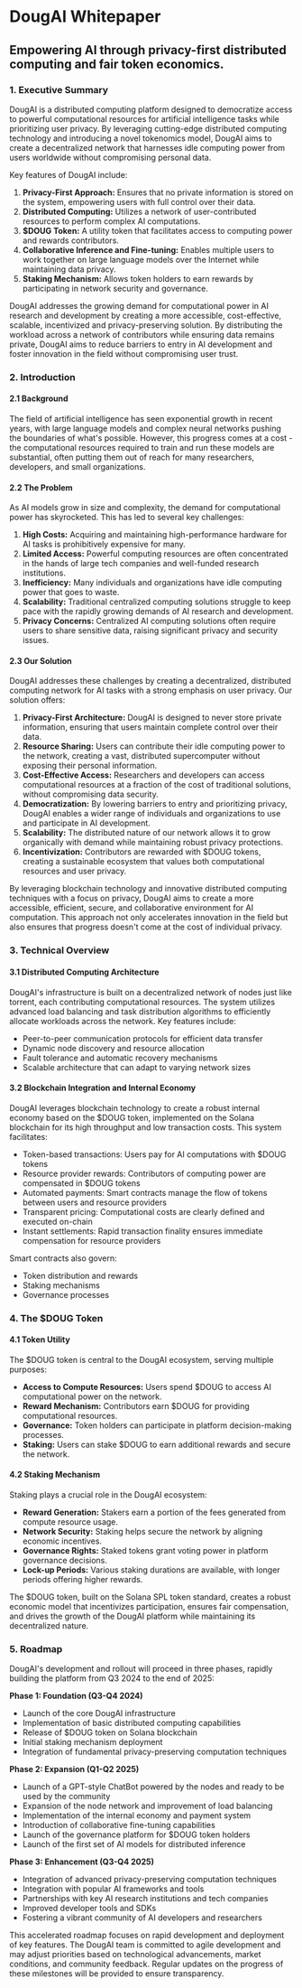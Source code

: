 # DougAI Whitepaper
## Empowering AI through privacy-first distributed computing and fair token economics.

### 1. Executive Summary
DougAI is a distributed computing platform designed to democratize access to powerful computational resources for artificial intelligence tasks while prioritizing user privacy. By leveraging cutting-edge distributed computing technology and introducing a novel tokenomics model, DougAI aims to create a decentralized network that harnesses idle computing power from users worldwide without compromising personal data.

Key features of DougAI include:

1. **Privacy-First Approach:** Ensures that no private information is stored on the system, empowering users with full control over their data.
2. **Distributed Computing:** Utilizes a network of user-contributed resources to perform complex AI computations.
3. **$DOUG Token:** A utility token that facilitates access to computing power and rewards contributors.
4. **Collaborative Inference and Fine-tuning:** Enables multiple users to work together on large language models over the Internet while maintaining data privacy.
5. **Staking Mechanism:** Allows token holders to earn rewards by participating in network security and governance.

DougAI addresses the growing demand for computational power in AI research and development by creating a more accessible, cost-effective, scalable, incentivized and privacy-preserving solution. By distributing the workload across a network of contributors while ensuring data remains private, DougAI aims to reduce barriers to entry in AI development and foster innovation in the field without compromising user trust.


### 2. Introduction

#### 2.1 Background

The field of artificial intelligence has seen exponential growth in recent years, with large language models and complex neural networks pushing the boundaries of what's possible. However, this progress comes at a cost - the computational resources required to train and run these models are substantial, often putting them out of reach for many researchers, developers, and small organizations.

#### 2.2 The Problem

As AI models grow in size and complexity, the demand for computational power has skyrocketed. This has led to several key challenges:

1. **High Costs:** Acquiring and maintaining high-performance hardware for AI tasks is prohibitively expensive for many.
2. **Limited Access:** Powerful computing resources are often concentrated in the hands of large tech companies and well-funded research institutions.
3. **Inefficiency:** Many individuals and organizations have idle computing power that goes to waste.
4. **Scalability:** Traditional centralized computing solutions struggle to keep pace with the rapidly growing demands of AI research and development.
5. **Privacy Concerns:** Centralized AI computing solutions often require users to share sensitive data, raising significant privacy and security issues.

#### 2.3 Our Solution
DougAI addresses these challenges by creating a decentralized, distributed computing network for AI tasks with a strong emphasis on user privacy. Our solution offers:

1. **Privacy-First Architecture:** DougAI is designed to never store private information, ensuring that users maintain complete control over their data.
2. **Resource Sharing:** Users can contribute their idle computing power to the network, creating a vast, distributed supercomputer without exposing their personal information.
3. **Cost-Effective Access:** Researchers and developers can access computational resources at a fraction of the cost of traditional solutions, without compromising data security.
4. **Democratization:** By lowering barriers to entry and prioritizing privacy, DougAI enables a wider range of individuals and organizations to use and participate in AI development.
5. **Scalability:** The distributed nature of our network allows it to grow organically with demand while maintaining robust privacy protections.
6. **Incentivization:** Contributors are rewarded with $DOUG tokens, creating a sustainable ecosystem that values both computational resources and user privacy.

By leveraging blockchain technology and innovative distributed computing techniques with a focus on privacy, DougAI aims to create a more accessible, efficient, secure, and collaborative environment for AI computation. This approach not only accelerates innovation in the field but also ensures that progress doesn't come at the cost of individual privacy.


### 3. Technical Overview

#### 3.1 Distributed Computing Architecture

DougAI's infrastructure is built on a decentralized network of nodes just like torrent, each contributing computational resources. The system utilizes advanced load balancing and task distribution algorithms to efficiently allocate workloads across the network. Key features include:

- Peer-to-peer communication protocols for efficient data transfer
- Dynamic node discovery and resource allocation
- Fault tolerance and automatic recovery mechanisms
- Scalable architecture that can adapt to varying network sizes


#### 3.2 Blockchain Integration and Internal Economy

DougAI leverages blockchain technology to create a robust internal economy based on the $DOUG token, implemented on the Solana blockchain for its high throughput and low transaction costs. This system facilitates:

- Token-based transactions: Users pay for AI computations with $DOUG tokens
- Resource provider rewards: Contributors of computing power are compensated in $DOUG tokens
- Automated payments: Smart contracts manage the flow of tokens between users and resource providers
- Transparent pricing: Computational costs are clearly defined and executed on-chain
- Instant settlements: Rapid transaction finality ensures immediate compensation for resource providers

Smart contracts also govern:
- Token distribution and rewards
- Staking mechanisms
- Governance processes


### 4. The $DOUG Token

#### 4.1 Token Utility

The $DOUG token is central to the DougAI ecosystem, serving multiple purposes:

- **Access to Compute Resources:** Users spend $DOUG to access AI computational power on the network.
- **Reward Mechanism:** Contributors earn $DOUG for providing computational resources.
- **Governance:** Token holders can participate in platform decision-making processes.
- **Staking:** Users can stake $DOUG to earn additional rewards and secure the network.

#### 4.2 Staking Mechanism

Staking plays a crucial role in the DougAI ecosystem:

- **Reward Generation:** Stakers earn a portion of the fees generated from compute resource usage.
- **Network Security:** Staking helps secure the network by aligning economic incentives.
- **Governance Rights:** Staked tokens grant voting power in platform governance decisions.
- **Lock-up Periods:** Various staking durations are available, with longer periods offering higher rewards.

The $DOUG token, built on the Solana SPL token standard, creates a robust economic model that incentivizes participation, ensures fair compensation, and drives the growth of the DougAI platform while maintaining its decentralized nature.


### 5. Roadmap

DougAI's development and rollout will proceed in three phases, rapidly building the platform from Q3 2024 to the end of 2025:

**Phase 1: Foundation (Q3-Q4 2024)**
- Launch of the core DougAI infrastructure
- Implementation of basic distributed computing capabilities
- Release of $DOUG token on Solana blockchain
- Initial staking mechanism deployment
- Integration of fundamental privacy-preserving computation techniques

**Phase 2: Expansion (Q1-Q2 2025)**
- Launch of a GPT-style ChatBot powered by the nodes and ready to be used by the community
- Expansion of the node network and improvement of load balancing
- Implementation of the internal economy and payment system
- Introduction of collaborative fine-tuning capabilities
- Launch of the governance platform for $DOUG token holders
- Launch of the first set of AI models for distributed inference

**Phase 3: Enhancement (Q3-Q4 2025)**
- Integration of advanced privacy-preserving computation techniques
- Integration with popular AI frameworks and tools
- Partnerships with key AI research institutions and tech companies
- Improved developer tools and SDKs
- Fostering a vibrant community of AI developers and researchers

This accelerated roadmap focuses on rapid development and deployment of key features. The DougAI team is committed to agile development and may adjust priorities based on technological advancements, market conditions, and community feedback. Regular updates on the progress of these milestones will be provided to ensure transparency.

